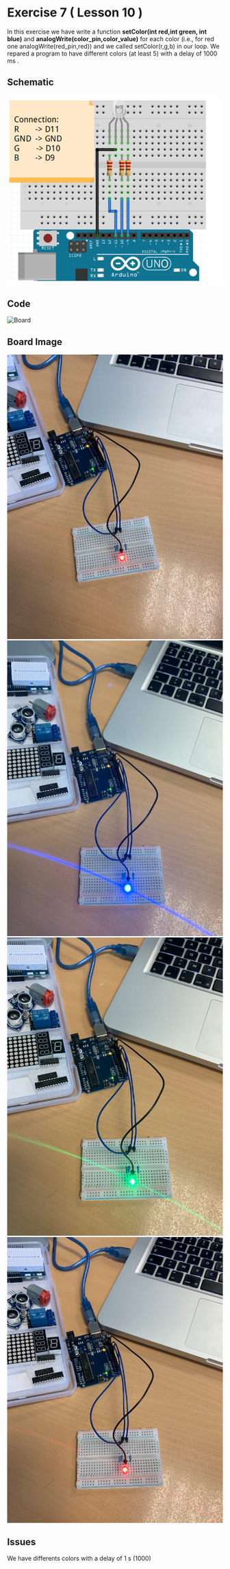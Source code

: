 


# Exercise 7 ( Lesson 10 )

In this exercise we have write a function **setColor(int red,int green, int blue)** and **analogWrite(color_pin,color_value)** for each color (i.e., for red one analogWrite(red_pin,red)) and we called setColor(r,g,b) in our loop.
We repared a program to have different colors (at least 5) with a delay of 1000 ms . 

## Schematic 
![Test Image](https://github.com/efrei-paris-sud/2020-C-Just-do-it/blob/main/lab/1/ex7/Capture%20d%E2%80%99e%CC%81cran%202020-12-03%20a%CC%80%2011.35.25.png)

## Code

![Board](Arduino_LED.gif?raw=true)

## Board Image

![Boardread](https://github.com/efrei-paris-sud/2020-C-Just-do-it/blob/main/lab/1/ex7/Capture%20d%E2%80%99e%CC%81cran%202020-12-02%20a%CC%80%2009.55.15.png)
![Boardbleue](https://github.com/efrei-paris-sud/2020-C-Just-do-it/blob/main/lab/1/ex7/Capture%20d%E2%80%99e%CC%81cran%202020-12-02%20a%CC%80%2009.55.34.png)
![Boardgreeen](https://github.com/efrei-paris-sud/2020-C-Just-do-it/blob/main/lab/1/ex7/Capture%20d%E2%80%99e%CC%81cran%202020-12-02%20a%CC%80%2009.55.52.png)
![Board3](https://github.com/efrei-paris-sud/2020-C-Just-do-it/blob/main/lab/1/ex7/Capture%20d%E2%80%99e%CC%81cran%202020-12-02%20a%CC%80%2009.56.10.png)

## Issues

We have differents colors with a delay of 1 s (1000)
